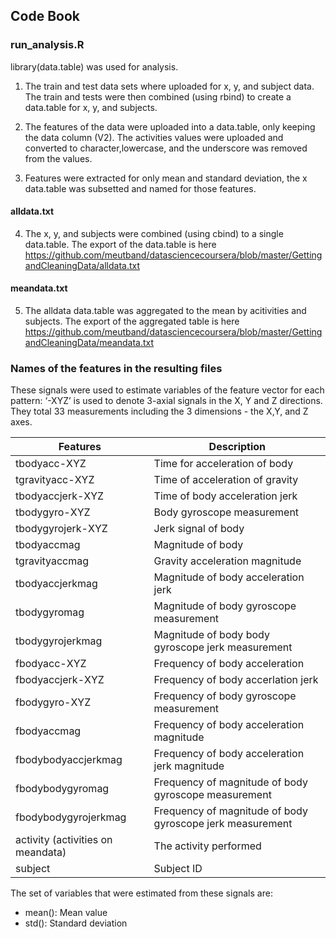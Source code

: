 ## Code Book

### run_analysis.R

library(data.table) was used for analysis.

1) The train and test data sets where uploaded for x, y, and subject data. The train and tests were then combined (using rbind) to create a data.table for x, y, and subjects.

2) The features of the data were uploaded into a data.table, only keeping the data column (V2). The activities values were uploaded and converted to character,lowercase, and the underscore was removed from the values.

3) Features were extracted for only mean and standard deviation, the x data.table was subsetted and named for those features. 

#### alldata.txt

4) The x, y, and subjects were combined (using cbind) to a single data.table. The export of the data.table is here https://github.com/meutband/datasciencecoursera/blob/master/GettingandCleaningData/alldata.txt

#### meandata.txt

5) The alldata data.table was aggregated to the mean by acitivities and subjects. The export of the aggregated table is here https://github.com/meutband/datasciencecoursera/blob/master/GettingandCleaningData/meandata.txt


### Names of the features in the resulting files

These signals were used to estimate variables of the feature vector for each pattern:
‘-XYZ’ is used to denote 3-axial signals in the X, Y and Z directions. They total 33 measurements including the 3 dimensions - the X,Y, and Z axes.

| Features  | Description |
| --------- | ----------- |
| tbodyacc-XYZ | Time for acceleration of body  |
| tgravityacc-XYZ  | Time of acceleration of gravity |
| tbodyaccjerk-XYZ | Time of body acceleration jerk  |
| tbodygyro-XYZ | Body gyroscope measurement |
| tbodygyrojerk-XYZ | Jerk signal of body |
| tbodyaccmag | Magnitude of body |
| tgravityaccmag  | Gravity acceleration magnitude  |
| tbodyaccjerkmag | Magnitude of body acceleration jerk |
| tbodygyromag  | Magnitude of body gyroscope measurement |
| tbodygyrojerkmag  | Magnitude of body body gyroscope jerk measurement |
| fbodyacc-XYZ  | Frequency of body acceleration  |
| fbodyaccjerk-XYZ  | Frequency of body accerlation jerk  |
| fbodygyro-XYZ | Frequency of body gyroscope measurement |
| fbodyaccmag | Frequency of body acceleration magnitude  |
| fbodybodyaccjerkmag |  Frequency of body acceleration jerk magnitude  |
| fbodybodygyromag  | Frequency of magnitude of body gyroscope measurement  |
| fbodybodygyrojerkmag  | Frequency of magnitude of body gyroscope jerk measurement |
| activity (activities on meandata) | The activity performed |
| subject | Subject ID  |

The set of variables that were estimated from these signals are:
- mean(): Mean value
- std(): Standard deviation

